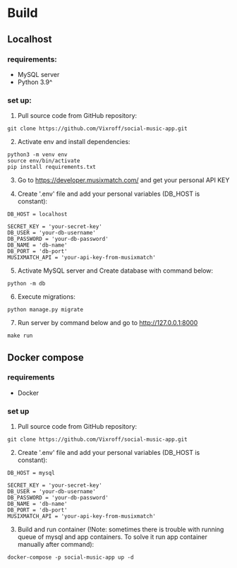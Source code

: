 # Build #

## Localhost ##

### requirements: ###

- MySQL server
- Python 3.9^

### set up: ##
1) Pull source code from GitHub repository:
```
git clone https://github.com/Vixroff/social-music-app.git
```
2) Activate env and install dependencies:
```
python3 -m venv env
source env/bin/activate
pip install requirements.txt
```

3) Go to https://developer.musixmatch.com/ and get your personal API KEY

4) Create '.env' file and add your personal variables (DB_HOST is constant):
```
DB_HOST = localhost

SECRET_KEY = 'your-secret-key'
DB_USER = 'your-db-username'
DB_PASSWORD = 'your-db-password'
DB_NAME = 'db-name'
DB_PORT = 'db-port'
MUSIXMATCH_API = 'your-api-key-from-musixmatch'
```

5) Activate MySQL server and Create database with command below:
```
python -m db
```

6) Execute migrations:
```
python manage.py migrate
```

7) Run server by command below and go to http://127.0.0.1:8000
```
make run
```

## Docker compose ##

### requirements ###
- Docker

### set up ###
1) Pull source code from GitHub repository:
```
git clone https://github.com/Vixroff/social-music-app.git
```

2) Create '.env' file and add your personal variables (DB_HOST is constant):
```
DB_HOST = mysql

SECRET_KEY = 'your-secret-key'
DB_USER = 'your-db-username'
DB_PASSWORD = 'your-db-password'
DB_NAME = 'db-name'
DB_PORT = 'db-port'
MUSIXMATCH_API = 'your-api-key-from-musixmatch'
```

3) Build and run container (!Note: sometimes there is trouble with running queue of mysql and app containers. To solve it run app container manually after command):
```
docker-compose -p social-music-app up -d
```
